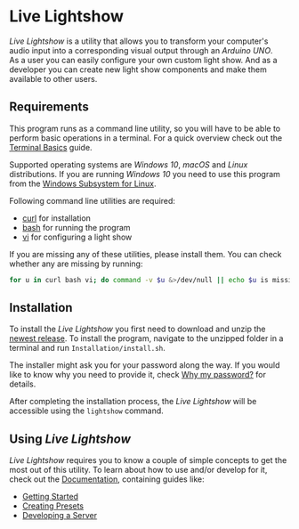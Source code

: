 # Live Lightshow

_Live Lightshow_ is a utility that allows you to transform your computer's audio input into a corresponding visual output through an _Arduino UNO_.  
As a user you can easily configure your own custom light show. And as a developer you can create new light show components and make them available to other users.

## Requirements

This program runs as a command line utility, so you will have to be able to perform basic operations in a terminal. For a quick overview check out the [Terminal Basics](https://github.com/marcusrossel/live-lightshow/blob/master/Documentation/User/Terminal%20Basics.md) guide.

Supported operating systems are _Windows 10_, _macOS_ and _Linux_ distributions. If you are running _Windows 10_ you need to use this program from the [Windows Subsystem for Linux](https://docs.microsoft.com/en-us/windows/wsl/install-win10).

Following command line utilities are required:
* [curl](https://curl.haxx.se/dlwiz/?type=bin) for installation
* [bash](https://www.gnu.org/software/bash/) for running the program
* [vi](https://www.vim.org/download.php) for configuring a light show

If you are missing any of these utilities, please install them. You can check whether any are missing by running:  

```bash
for u in curl bash vi; do command -v $u &>/dev/null || echo $u is missing; done
```

## Installation
To install the _Live Lightshow_ you first need to download and unzip the [newest release](???). To install the program, navigate to the unzipped folder in a terminal and run `Installation/install.sh`.

The installer might ask you for your password along the way. If you would like to know why you need to provide it, check [Why my password?](https://github.com/marcusrossel/live-lightshow/blob/master/Documentation/User/Why%20My%20Password%3F.md) for details.

After completing the installation process, the _Live Lightshow_ will be accessible using the `lightshow` command.


## Using _Live Lightshow_

_Live Lightshow_ requires you to know a couple of simple concepts to get the most out of this utility. To learn about how to use and/or develop for it, check out the [Documentation](https://github.com/marcusrossel/live-lightshow/tree/master/Documentation), containing guides like:

* [Getting Started](https://github.com/marcusrossel/live-lightshow/blob/master/Documentation/User/Getting%20Started.md)
* [Creating Presets](???)
* [Developing a Server](???)
